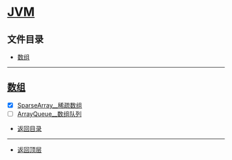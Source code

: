 
# [JVM](../README.md)

## 文件目录

- [数组](#数组)

----------------

## [数组](array/src/main/java/com/cpucode)


- [x] [SparseArray__稀疏数组](array/src/main/java/com/cpucode/sparse/array/SparseArray.java)
- [ ] [ArrayQueue__数组队列](array/src/main/java/com/cpucode/queue/ArrayQueue.java)

- [返回目录](#文件目录)

---------------------

- [返回顶层](../README.md)